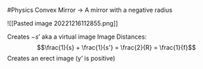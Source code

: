 #Physics 
Convex Mirror → A mirror with a negative radius

![[Pasted image 20221216112855.png]]

Creates $-s’$ aka a virtual image
Image Distances: $$\frac{1}{s} + \frac{1}{s'} = \frac{2}{R} = \frac{1}{f}$$
Creates an erect image (y’ is positive)

